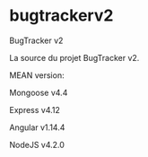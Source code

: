 # bugtrackerv2
BugTracker v2

La source du projet BugTracker v2.

MEAN version:

  Mongoose v4.4

  Express v4.12

  Angular v1.14.4
  
  NodeJS v4.2.0
